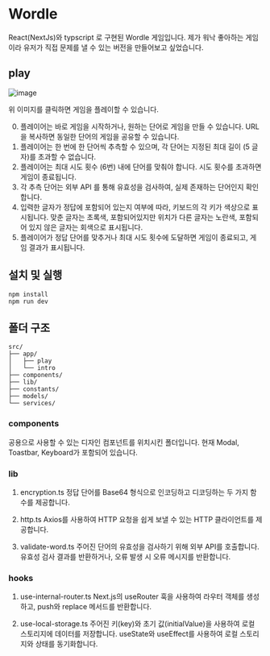 # Wordle

React(NextJs)와 typscript 로 구현된 Wordle 게임입니다.
제가 워낙 좋아하는 게임이라 유저가 직접 문제를 낼 수 있는 버전을 만들어보고 싶었습니다.

## play

![image](https://github.com/bgmin2e/classic-wordle/assets/155003690/13ce5f40-32e8-4dc2-8a33-54ecf4617d78)

위 이미지를 클릭하면 게임을 플레이할 수 있습니다.

0. 플레이어는 바로 게임을 시작하거나, 원하는 단어로 게임을 만들 수 있습니다. URL 을 복사하면 동일한 단어의 게임을 공유할 수 있습니다.
1. 플레이어는 한 번에 한 단어씩 추측할 수 있으며, 각 단어는 지정된 최대 길이 (5 글자)를 초과할 수 없습니다.
2. 플레이어는 최대 시도 횟수 (6번) 내에 단어를 맞춰야 합니다. 시도 횟수를 초과하면 게임이 종료됩니다.
3. 각 추측 단어는 외부 API 를 통해 유효성을 검사하여, 실제 존재하는 단어인지 확인합니다.
4. 입력한 글자가 정답에 포함되어 있는지 여부에 따라, 키보드의 각 키가 색상으로 표시됩니다. 맞춘 글자는 초록색, 포함되어있지만 위치가 다른 글자는 노란색, 포함되어 있지 않은 글자는 회색으로 표시됩니다.
5. 플레이어가 정답 단어를 맞추거나 최대 시도 횟수에 도달하면 게임이 종료되고, 게임 결과가 표시됩니다.

## 설치 및 실행

```
npm install
npm run dev
```

## 폴더 구조

```
src/
├── app/
│   ├── play
│   └── intro
├── components/
├── lib/
├── constants/
├── models/
└── services/
```

### components

공용으로 사용할 수 있는 디자인 컴포넌트를 위치시킨 폴더입니다.
현재 Modal, Toastbar, Keyboard가 포함되어 있습니다.

### lib

1. encryption.ts
   정답 단어를 Base64 형식으로 인코딩하고 디코딩하는 두 가지 함수를 제공합니다.

2. http.ts
   Axios를 사용하여 HTTP 요청을 쉽게 보낼 수 있는 HTTP 클라이언트를 제공합니다.

3. validate-word.ts
   주어진 단어의 유효성을 검사하기 위해 외부 API를 호출합니다. 유효성 검사 결과를 반환하거나, 오류 발생 시 오류 메시지를 반환합니다.

### hooks

1. use-internal-router.ts
   Next.js의 useRouter 훅을 사용하여 라우터 객체를 생성하고, push와 replace 메서드를 반환합니다.

2. use-local-storage.ts
   주어진 키(key)와 초기 값(initialValue)을 사용하여 로컬 스토리지에 데이터를 저장합니다. useState와 useEffect를 사용하여 로컬 스토리지와 상태를 동기화합니다.
